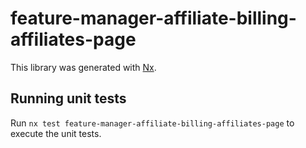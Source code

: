 # feature-manager-affiliate-billing-affiliates-page

This library was generated with [Nx](https://nx.dev).

## Running unit tests

Run `nx test feature-manager-affiliate-billing-affiliates-page` to execute the unit tests.
